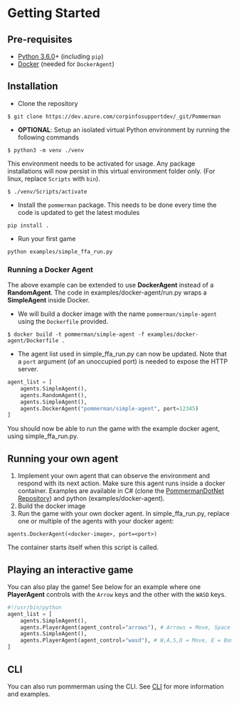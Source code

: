 # Getting Started
## Pre-requisites
* [Python 3.6.0](https://www.python.org/downloads/release/python-360/)+ (including `pip`)
* [Docker](https://www.docker.com/) (needed for `DockerAgent`)

## Installation
* Clone the repository
```
$ git clone https://dev.azure.com/corpinfosupportdev/_git/Pommerman
```
* **OPTIONAL**: Setup an isolated virtual Python environment by running the following commands
```
$ python3 -m venv ./venv
```
This environment needs to be activated for usage. Any package installations will now persist
in this virtual environment folder only. (For linux, replace `Scripts` with `bin`). 
```
$ ./venv/Scripts/activate
```
* Install the `pommerman` package. This needs to be done every time the code is updated to get the
latest modules
```
pip install .
```
* Run your first game
```
python examples/simple_ffa_run.py
```

### Running a Docker Agent
The above example can be extended to use **DockerAgent** instead of a **RandomAgent**. The code in examples/docker-agent/run.py wraps a **SimpleAgent** inside Docker.  
* We will build a docker image with the name `pommerman/simple-agent` using the `Dockerfile` provided.
```shell
$ docker build -t pommerman/simple-agent -f examples/docker-agent/Dockerfile .
```

* The agent list used in simple_ffa_run.py can now be updated. Note that a `port` argument (of an unoccupied port) is
needed to expose the HTTP server.
```python
agent_list = [
    agents.SimpleAgent(),
    agents.RandomAgent(),
    agents.SimpleAgent(),
    agents.DockerAgent("pommerman/simple-agent", port=12345)
]
```
You should now be able to run the game with the example docker agent, using simple_ffa_run.py. 

## Running your own agent
1. Implement your own agent that can observe the environment and respond with its next action. Make sure this agent runs inside a docker container. Examples are available in C# (clone the [PommermanDotNet Repository](https://dev.azure.com/corpinfosupportdev/Pommerman/_git/PommermanAgentDotNet)) and python (examples/docker-agent). 
2. Build the docker image
3. Run the game with your own docker agent. In simple_ffa_run.py, replace one or multiple of the agents with your docker agent: 
```
agents.DockerAgent(<docker-image>, port=<port>)
```
The container starts itself when this script is called. 

## Playing an interactive game
You can also play the game! See below for an example where one **PlayerAgent** controls with the `Arrow` keys and the other with the `WASD` keys.
```python
#!/usr/bin/python
agent_list = [
    agents.SimpleAgent(),
    agents.PlayerAgent(agent_control="arrows"), # Arrows = Move, Space = Bomb
    agents.SimpleAgent(),
    agents.PlayerAgent(agent_control="wasd"), # W,A,S,D = Move, E = Bomb
]
```

## CLI
You can also run pommerman using the CLI. See [CLI](CLI.md) for more information and examples.